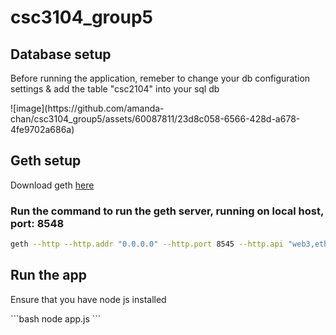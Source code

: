 # csc3104_group5

## Database setup
<p>Before running the application, remeber to change your db configuration settings & add the table "csc2104" into your sql db</p>
![image](https://github.com/amanda-chan/csc3104_group5/assets/60087811/23d8c058-6566-428d-a678-4fe9702a686a)


## Geth setup

<p>Download geth <a href="https://geth.ethereum.org/downloads">here</a></p>

### Run the command to run the geth server, running on local host, port: 8548
```bash
geth --http --http.addr "0.0.0.0" --http.port 8545 --http.api "web3,eth,personal,net"
```

## Run the app
<p>Ensure that you have node js installed</p>
```bash
node app.js
```

